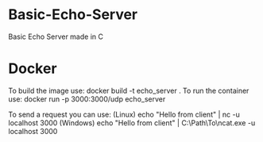 # Basic-Echo-Server
Basic Echo Server made in C

# Docker
To build the image use: docker build -t echo_server .
To run the container use: docker run -p 3000:3000/udp echo_server

To send a request you can use:
(Linux) echo "Hello from client" | nc -u localhost 3000
(Windows) echo "Hello from client" | C:\Path\To\ncat.exe -u localhost 3000